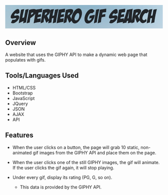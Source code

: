 ![](assets/images/giftastic.PNG)

## Overview
 A website that uses the GIPHY API to make a dynamic web page that populates with gifs.
 
 ## Tools/Languages Used
 - HTML/CSS
 - Bootstrap
 - JavaScript
 - JQuery
 - JSON
 - AJAX
 - API
 
## Features
- When the user clicks on a button, the page will grab 10 static, non-animated gif images from the GIPHY API and place them on the page.

- When the user clicks one of the still GIPHY images, the gif will animate. If the user clicks the gif again, it will stop playing.

- Under every gif, display its rating (PG, G, so on).
  - This data is provided by the GIPHY API.

